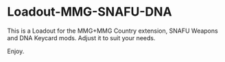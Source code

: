 # Loadout-MMG-SNAFU-DNA
This is a Loadout for the MMG+MMG Country extension, SNAFU Weapons and DNA Keycard mods.
Adjust it to suit your needs.

Enjoy.
